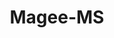 ---
title: Magee-MS
slug: magee-ms
f_state:
- cms/state/mississippi.md
f_locations:
- cms/payday-loan/a-dollar-cash-387.md
- cms/payday-loan/a-dollar-cash-advance-398.md
- cms/payday-loan/aaa-check-services-725.md
- cms/payday-loan/aaa-check-services-727.md
- cms/payday-loan/aace-check-advance-of-magee-in-765.md
- cms/payday-loan/cash-inc-7676.md
- cms/payday-loan/cash-inc-7708.md
- cms/payday-loan/check-exchange-of-magee-11262.md
- cms/payday-loan/check-exchange-of-magee-11263.md
- cms/payday-loan/docs-12-prcent-pyday-advnces-3-15939.md
- cms/payday-loan/family-check-advance-17455.md
- cms/payday-loan/hutchinson-enterprises-19523.md
- cms/payday-loan/instant-cash-inc-19695.md
- cms/payday-loan/instant-cash-inc-19698.md
- cms/payday-loan/mt-olive-cash-22409.md
- cms/payday-loan/quick-cash-inc-25058.md
- cms/payday-loan/quick-cash-inc-25074.md
- cms/payday-loan/quick-cash-super-pawn-25223.md
updated-on: '2024-05-30T13:41:28.615Z'
created-on: '2024-05-30T13:41:28.615Z'
published-on: '2024-05-30T13:54:32.469Z'
f_city: Magee
layout: '[city].html'
tags: city
---